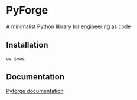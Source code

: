# PyForge

A minimalist Python library for engineering as code

## Installation

```bash
uv sync
```
## Documentation

[Pyforge documentation](https://charloupioupiou.github.io/documentation/Projects/Pyforge/)
